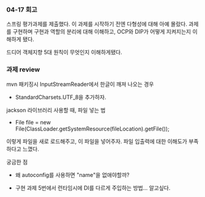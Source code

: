 ### 04-17 회고

스프링 평가과제를 제출했다. 이 과제를 시작하기 전엔 다형성에 대해 아예 몰랐다. 과제를 구현하며 구현과 역할의 분리에 대해 이해하고, OCP와 DIP가 어떻게 지켜지는지 이해하게 됐다.

드디어 객체지향 5대 원칙이 무엇인지 이해하게됐다.

### 과제 review

mvn 패키징시 InputStreamReader에서 한글이 깨져 나오는 경우

- StandardCharsets.UTF_8을 추가하자.

jackson 라이브러리 사용할 때, 파일 넣는 법

- File file = new File(ClassLoader.getSystemResource(fileLocation).getFile());

이렇게 파일을 새로 로드해주고, 이 파일을 넣어주자.
파일 입출력에 대한 이해도가 부족하다고 느꼈다.

궁금한 점 

- 왜 autoconfig를 사용하면 "name"을 없애야할까?

- 구현 과제 5번에서 런타임시에 DI를 다르게 주입하는 방법... 알고싶다.